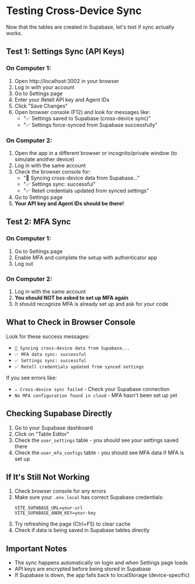 # Testing Cross-Device Sync

Now that the tables are created in Supabase, let's test if sync actually works.

## Test 1: Settings Sync (API Keys)

### On Computer 1:
1. Open http://localhost:3002 in your browser
2. Log in with your account
3. Go to Settings page
4. Enter your Retell API key and Agent IDs
5. Click "Save Changes"
6. Open browser console (F12) and look for messages like:
   - "✅ Settings saved to Supabase (cross-device sync)"
   - "✅ Settings force-synced from Supabase successfully"

### On Computer 2:
1. Open the app in a different browser or incognito/private window (to simulate another device)
2. Log in with the same account
3. Check the browser console for:
   - "🔄 Syncing cross-device data from Supabase..."
   - "✅ Settings sync: successful"
   - "✅ Retell credentials updated from synced settings"
4. Go to Settings page
5. **Your API key and Agent IDs should be there!**

## Test 2: MFA Sync

### On Computer 1:
1. Go to Settings page
2. Enable MFA and complete the setup with authenticator app
3. Log out

### On Computer 2:
1. Log in with the same account
2. **You should NOT be asked to set up MFA again**
3. It should recognize MFA is already set up and ask for your code

## What to Check in Browser Console

Look for these success messages:
- `🔄 Syncing cross-device data from Supabase...`
- `✅ MFA data sync: successful`
- `✅ Settings sync: successful`
- `✅ Retell credentials updated from synced settings`

If you see errors like:
- `⚠️ Cross-device sync failed` - Check your Supabase connection
- `No MFA configuration found in cloud` - MFA hasn't been set up yet

## Checking Supabase Directly

1. Go to your Supabase dashboard
2. Click on "Table Editor"
3. Check the `user_settings` table - you should see your settings saved there
4. Check the `user_mfa_configs` table - you should see MFA data if MFA is set up

## If It's Still Not Working

1. Check browser console for any errors
2. Make sure your `.env.local` has correct Supabase credentials:
   ```
   VITE_SUPABASE_URL=your-url
   VITE_SUPABASE_ANON_KEY=your-key
   ```
3. Try refreshing the page (Ctrl+F5) to clear cache
4. Check if data is being saved in Supabase tables directly

## Important Notes

- The sync happens automatically on login and when Settings page loads
- API keys are encrypted before being stored in Supabase
- If Supabase is down, the app falls back to localStorage (device-specific)